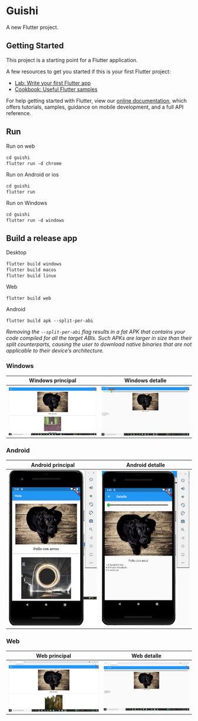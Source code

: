 # Guishi

A new Flutter project.

## Getting Started

This project is a starting point for a Flutter application.

A few resources to get you started if this is your first Flutter project:

- [Lab: Write your first Flutter app](https://flutter.dev/docs/get-started/codelab)
- [Cookbook: Useful Flutter samples](https://flutter.dev/docs/cookbook)

For help getting started with Flutter, view our
[online documentation](https://flutter.dev/docs), which offers tutorials,
samples, guidance on mobile development, and a full API reference.

## Run

Run on web

````
cd guishi
flutter run -d chrome
````

Run on Android or ios

````
cd guishi
flutter run
````

Run on Windows

````
cd guishi
flutter run -d windows
````

## Build a release app

Desktop

````
flutter build windows
flutter build macos
flutter build linux
````

Web

````
flutter build web
````

Android

````
flutter build apk --split-per-abi
````

*Removing the `--split-per-abi` flag results in a fat APK that contains your code compiled for all the target ABIs. Such APKs are larger in size than their split counterparts, causing the user to download native binaries that are not applicable to their device’s architecture.*



### Windows 

| Windows principal    | Windows detalle       |
| -------------------- | --------------------- |
| ![](img/windows.png) | ![](img/windows_.png) |

### Android

| Android principal    | Android detalle       |
| -------------------- | --------------------- |
| ![](img/android.png) | ![](img/android_.png) |



### Web

| Web principal    | Web detalle       |
| ---------------- | ----------------- |
| ![](img/web.png) | ![](img/web_.png) |

